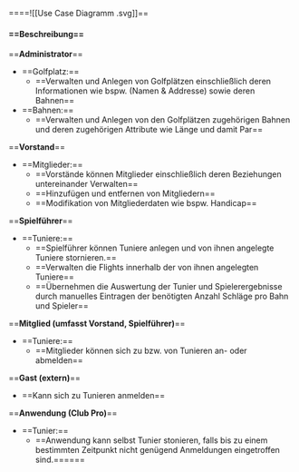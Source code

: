 
====![[Use Case Diagramm .svg]]==

#### ==Beschreibung==


==**Administrator**==
- ==Golfplatz:==
	- ==Verwalten und Anlegen von Golfplätzen einschließlich deren Informationen wie bspw. (Namen & Addresse) sowie deren Bahnen==
- ==Bahnen:==
	- ==Verwalten und Anlegen von den Golfplätzen zugehörigen Bahnen und deren zugehörigen Attribute wie Länge und damit Par==

==**Vorstand**==
- ==Mitglieder:==
	- ==Vorstände können Mitglieder einschließlich deren Beziehungen untereinander Verwalten==
	- ==Hinzufügen und entfernen von Mitgliedern==
	- ==Modifikation von Mitgliederdaten wie bspw. Handicap==

==**Spielführer**==
- ==Tuniere:==
	- ==Spielführer können Tuniere anlegen und von ihnen angelegte Tuniere stornieren.==
	- ==Verwalten die Flights innerhalb der von ihnen angelegten Tuniere== 
	- ==Übernehmen die Auswertung der Tunier und Spielerergebnisse durch manuelles Eintragen der benötigten Anzahl Schläge pro Bahn und Spieler==


==**Mitglied (umfasst Vorstand, Spielführer)**==
- ==Tuniere:==
	- ==Mitglieder können sich zu bzw. von Tunieren an- oder abmelden==


==**Gast (extern)**==
- ==Kann sich zu Tunieren anmelden== 


==**Anwendung (Club Pro)**==
- ==Tunier:==
	- ==Anwendung kann selbst Tunier stonieren, falls bis zu einem bestimmten Zeitpunkt nicht genügend Anmeldungen eingetroffen sind.======
